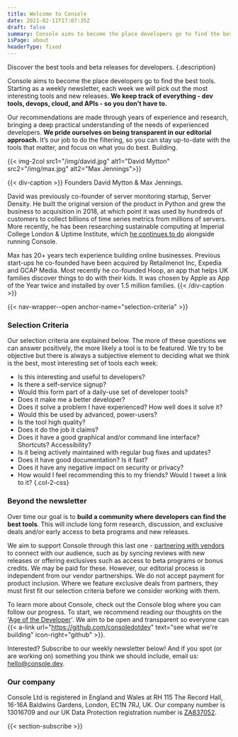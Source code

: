 ```yaml
---
title: Welcome to Console
date: 2021-02-11T17:07:35Z
draft: false
summary: Console aims to become the place developers go to find the best tools.
isPage: about
headerType: fixed
---
```


Discover the best tools and beta releases for developers.
{.description}

Console aims to become the place developers go to find the best tools. Starting
as a weekly newsletter, each week we will pick out the most interesting tools
and new releases. **We keep track of everything - dev tools, devops, cloud, and
APIs - so you don't have to.**

Our recommendations are made through years of experience and research, bringing
a deep practical understanding of the needs of experienced developers. **We
pride ourselves on being transparent in our editorial approach.** It’s our job
to do the filtering, so you can stay up-to-date with the tools that matter, and
focus on what you do best. Building.

{{< img-2col src1="/img/david.jpg" alt1="David Mytton" src2="/img/max.jpg" alt2="Max Jennings">}}

{{< div-caption >}} Founders David Mytton & Max Jennings.

David was previously co-founder of server monitoring startup, Server Density. He
built the original version of the product in Python and grew the business to
acquisition in 2018, at which point it was used by hundreds of customers to
collect billions of time series metrics from millions of servers. More recently,
he has been researching sustainable computing at Imperial College London &
Uptime Institute, which
[he continues to do](https://davidmytton.blog/publications/) alongside running
Console.

Max has 20+ years tech experience building online businesses. Previous start-ups
he co-founded have been acquired by Retailmenot Inc, Expedia and GCAP Media.
Most recently he co-founded Hoop, an app that helps UK families discover things
to do with their kids. It was chosen by Apple as App of the Year twice and
installed by over 1.5 million families. {{< /div-caption >}}

{{< nav-wrapper--open anchor-name="selection-criteria" >}}

### Selection Criteria

Our selection criteria are explained below. The more of these questions we can
answer positively, the more likely a tool is to be featured. We try to be
objective but there is always a subjective element to deciding what we think is
the best, most interesting set of tools each week:

- Is this interesting and useful to developers?
- Is there a self-service signup?
- Would this form part of a daily-use set of developer tools?
- Does it make me a better developer?
- Does it solve a problem I have experienced? How well does it solve it?
- Would this be used by advanced, power-users?
- Is the tool high quality?
- Does it do the job it claims?
- Does it have a good graphical and/or command line interface? Shortcuts?
  Accessibility?
- Is it being actively maintained with regular bug fixes and updates?
- Does it have good documentation? Is it fast?
- Does it have any negative impact on security or privacy?
- How would I feel recommending this to my friends? Would I tweet a link to it?
{.col-2-css}

### Beyond the newsletter

Over time our goal is to **build a community where developers can find the best
tools**. This will include long form research, discussion, and exclusive deals
and/or early access to beta programs and new releases.

We aim to support Console through this last one -
[partnering with vendors](/advertise/) to connect with our audience, such as by
syncing reviews with new releases or offering exclusives such as access to beta
programs or bonus credits. We may be paid for these. However, our editorial
process is independent from our vendor partnerships. We do not accept payment
for product inclusion. Where we feature exclusive deals from partners, they must
first fit our selection criteria before we consider working with them.

To learn more about Console, check out the Console blog where you can follow our
progress. To start, we recommend reading our thoughts on the
'[Age of the Developer](https://blog.console.dev/focusing-on-developers/)'. We
aim to be open and transparent so everyone can
{{< a-link url="https://github.com/consoledotdev" text="see what we're building" icon-right="github" >}}.

Interested? Subscribe to our weekly newsletter below! And if you spot (or are
working on) something you think we should include, email us:
[hello@console.dev](mailto:hello@console.dev).

### Our company

Console Ltd is registered in England and Wales at RH 115 The Record Hall, 16-16A
Baldwins Gardens, London, EC1N 7RJ, UK. Our company number is 13016709 and our
UK Data Protection registration number is
[ZA837052](https://ico.org.uk/ESDWebPages/Entry/ZA837052).

{{< section-subscribe >}}
